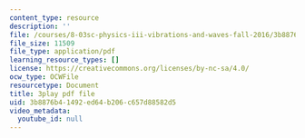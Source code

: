 ```yaml
---
content_type: resource
description: ''
file: /courses/8-03sc-physics-iii-vibrations-and-waves-fall-2016/3b8876b41492ed64b206c657d88582d5_cZAM2Co3tzo.pdf
file_size: 11509
file_type: application/pdf
learning_resource_types: []
license: https://creativecommons.org/licenses/by-nc-sa/4.0/
ocw_type: OCWFile
resourcetype: Document
title: 3play pdf file
uid: 3b8876b4-1492-ed64-b206-c657d88582d5
video_metadata:
  youtube_id: null
---
```

